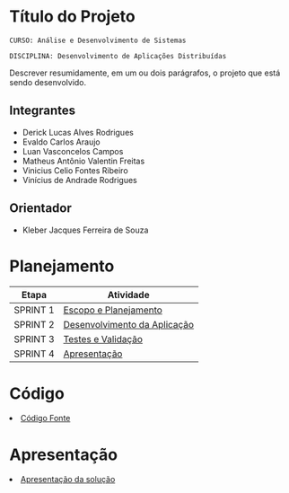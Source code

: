 # Título do Projeto

`CURSO: Análise e Desenvolvimento de Sistemas`

`DISCIPLINA: Desenvolvimento de Aplicações Distribuídas`

Descrever resumidamente, em um ou dois parágrafos, o projeto que está sendo desenvolvido.

## Integrantes

* Derick Lucas Alves Rodrigues
* Evaldo Carlos Araujo
* Luan Vasconcelos Campos
* Matheus Antônio Valentin Freitas
* Vinicius Celio Fontes Ribeiro
* Vinícius de Andrade Rodrigues

## Orientador

* Kleber Jacques Ferreira de Souza

# Planejamento

| Etapa         | Atividade |
|  :----:   | ----------- |
| SPRINT 1         |[Escopo e Planejamento](docs/especification.md) |
| SPRINT 2         |[Desenvolvimento da Aplicação](docs/development.md) |
| SPRINT 3         |[Testes e Validação](docs/tests.md) |
| SPRINT 4         |[Apresentação](presentation/README.md) |

# Código

<li><a href="src/README.md"> Código Fonte</a></li>

# Apresentação

<li><a href="presentation/README.md"> Apresentação da solução</a></li>
